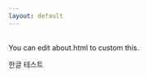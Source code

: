 ```yaml
---
layout: default
---
```


<div class="about">
<br>
You can edit about.html to custom this.

한글 테스트
</div>


